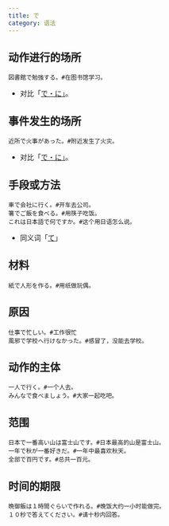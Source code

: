 ```yaml
---
title: で
category: 语法
---
```


## 动作进行的场所

```example
図書館で勉強する。#在图书馆学习。
```

- 对比「[で・に」](de-ni#动作的场所)。

## 事件发生的场所

```example
近所で火事があった。#附近发生了火灾。
```

- 对比「[で・に」](de-ni#事物的场所)。

## 手段或方法

```example
車で会社に行く。#开车去公司。
箸でご飯を食べる。#用筷子吃饭。
これは日本語で何ですか。#这个用日语怎么说。
```

- 同义词「[て](te#手段或方法)」

## 材料

```example
紙で人形を作る。#用纸做玩偶。
```

## 原因

```example
仕事で忙しい。#工作很忙
風邪で学校へ行けなかった。#感冒了，没能去学校。
```

## 动作的主体

```example
一人で行く。#一个人去。
みんなで食べましょう。#大家一起吃吧。
```

## 范围

```example
日本で一番高い山は富士山です。#日本最高的山是富士山。
一年で秋が一番好きだ。#一年中最喜欢秋天。
全部で百円です。#总共一百元。
```

## 时间的期限

```example
晩御飯は１時間ぐらいで作れる。#晚饭大约一小时能做完。
１０秒で答えてください。#请十秒内回答。
```
